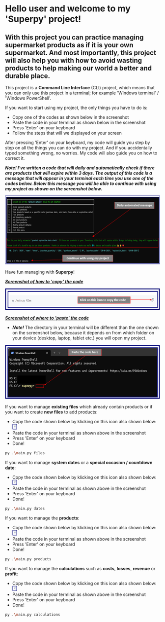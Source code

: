 # Hello user and welcome to my 'Superpy' project!

## With this project you can practice managing supermarket products as if it is your own supermarket. And most importantly, this project will also help you with how to avoid wasting products to help making our world a better and durable place.



This project is a **Command Line Interface** (CLI) project, which means that you can only use this project in a terminal; for example 'Windows terminal' / 'Windows PowerShell'.

If you want to start using my project, the only things you have to do is:

* Copy one of the codes as shown below in the screenshot
* Paste the code in your terminal as shown below in the screenshot
* Press 'Enter' on your keyboard
* Follow the steps that will we displayed on your screen


After pressing 'Enter' on your keyboard, my code will guide you step by step on all the things you can do with my project. And if you accidentally typed something wrong, no worries. My code will also guide you on how to correct it.

***Note! I've written a code that will daily and automatically check if there are products that will expire within 3 days. The output of this code is a message that will appear in your terminal each time you use one of the codes below. Below this message you will be able to continue with using my project as shown on the screenshot below.***

![Daily automated message](image-3.png)


Have fun managing with **Superpy**!



***<ins>Screenshot of how to 'copy' the code</ins>***

![Screenshot of how to copy the code](image.png)



***<ins>Screenshot of where to 'paste' the code</ins>***
* ***Note!*** The directory in your terminal will be different than the one shown on the screenshot below, because it depends on from which folder on your device (desktop, laptop, tablet etc.) you will open my project.

![Screenshot of where to paste the code](image-1.png)



If you want to manage **existing files** which already contain products or if you want to create **new files** to add products:
* Copy the code shown below by klicking on this icon also shown below: <img src="/superpy/image-2.png" alt="copy icon" width="3%" height="3%">
* Paste the code in your terminal as shown above in the screenshot
* Press 'Enter' on your keyboard
* Done!


```sh
py .\main.py files
```



If you want to manage **system dates** or a **special occasion / countdown date**:
* Copy the code shown below by klicking on this icon also shown below: <img src="/superpy/image-2.png" alt="copy icon" width="3%" height="3%">
* Paste the code in your terminal as shown above in the screenshot
* Press 'Enter' on your keyboard
* Done!

```sh
py .\main.py dates
```



If you want to manage the **products**:
* Copy the code shown below by klicking on this icon also shown below: <img src="/superpy/image-2.png" alt="copy icon" width="3%" height="3%">
* Paste the code in your terminal as shown above in the screenshot
* Press 'Enter' on your keyboard
* Done!

```sh
py .\main.py products
```



If you want to manage the **calculations** such as **costs**, **losses**, **revenue** or **profit**:
* Copy the code shown below by klicking on this icon also shown below: <img src="/superpy/image-2.png" alt="copy icon" width="3%" height="3%">
* Paste the code in your terminal as shown above in the screenshot
* Press 'Enter' on your keyboard
* Done!

```sh
py .\main.py calculations
```
